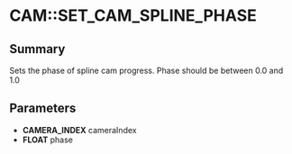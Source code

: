 # CAM::SET_CAM_SPLINE_PHASE

## Summary
Sets the phase of spline cam progress. Phase should be between 0.0 and 1.0

## Parameters
* **CAMERA_INDEX** cameraIndex
* **FLOAT** phase